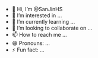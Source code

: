 - 👋 Hi, I’m @SanJinHS
- 👀 I’m interested in ...
- 🌱 I’m currently learning ...
- 💞️ I’m looking to collaborate on ...
- 📫 How to reach me ...
- 😄 Pronouns: ...
- ⚡ Fun fact: ...

<!---
SanJinHS/SanJinHS is a ✨ special ✨ repository because its `README.md` (this file) appears on your GitHub profile.
You can click the Preview link to take a look at your changes.
--->
